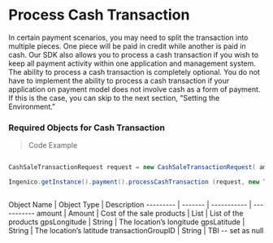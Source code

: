 # Process Cash Transaction

In certain payment scenarios, you may need to split the transaction into multiple pieces. One piece will be paid in credit while another is paid in cash. Our SDK also allows you to process a cash transaction if you wish to keep all payment activity within one application and management system.
The ability to process a cash transaction is completely optional. You do not have to implement the ability to process a cash transaction if your application on payment model does not involve cash as a form of payment. If this is the case, you can skip to the next section, "Setting the Environment."

### Required Objects for Cash Transaction
>Code Example

  ```java

CashSaleTransactionRequest request = new CashSaleTransactionRequest( amount, products, gpsLongitude, gpsLatitude, transactionGroupID);

Ingenico.getInstance().payment().processCashTransaction (request, new TransactionCallbackImpl());


 
  ```
  
Object Name | Object Type | Description
--------- | ------- | ----------- | -----------
amount | Amount | Cost of the sale
products | List<Product> | List of the products
gpsLongitude | String | The location’s longitude
gpsLatitude | String | The location’s latitude
transactionGroupID | String | TBI -- set as null


